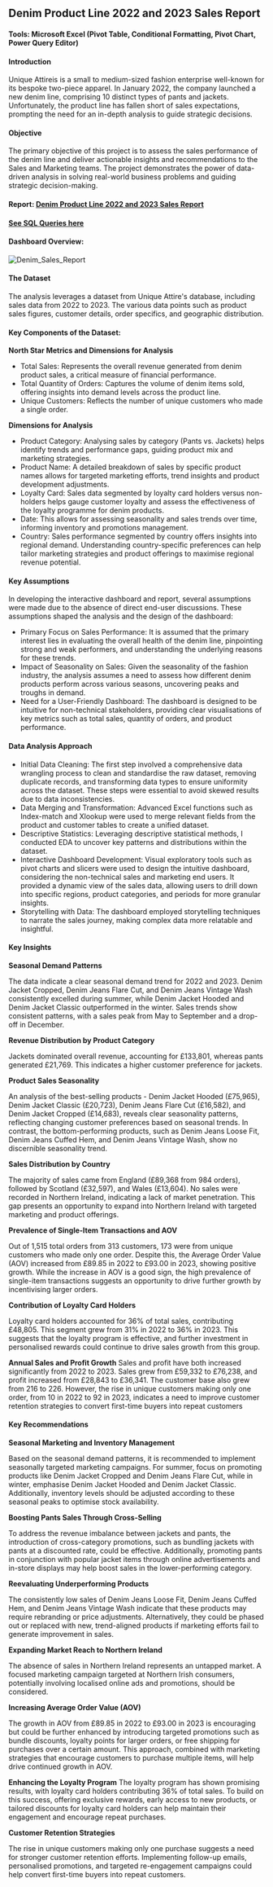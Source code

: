 ## Denim Product Line 2022 and 2023 Sales Report

#### Tools: Microsoft Excel (Pivot Table, Conditional Formatting, Pivot Chart, Power Query Editor)

#### Introduction

Unique Attireis is a small to medium-sized fashion enterprise well-known for its bespoke two-piece apparel. In January 2022, the company launched a new denim line, comprising 10 distinct types of pants and jackets. Unfortunately, the product line has fallen short of sales expectations, prompting the need for an in-depth analysis to guide strategic decisions.

#### Objective

The primary objective of this project is to assess the sales performance of the denim line and deliver actionable insights and recommendations to the Sales and Marketing teams. The project demonstrates the power of data-driven analysis in solving real-world business problems and guiding strategic decision-making.

#### Report: [Denim Product Line 2022 and 2023 Sales Report](/projects/denim/Denim_Product_Line_Sales_Report.xlsx)

#### [See SQL Queries here](/projects/denim/SQL.md)

#### Dashboard Overview: 

![Denim_Sales_Report](/projects/denim/Denim_Product_Line_Sales_Report_Dashboard.png)

#### The Dataset

The analysis leverages a dataset from Unique Attire's database, including sales data from 2022 to 2023. The various data points such as product sales figures, customer details, order specifics, and geographic distribution.

#### Key Components of the Dataset:

**North Star Metrics and Dimensions for Analysis**

- Total Sales: Represents the overall revenue generated from denim product sales, a critical measure of financial performance.
- Total Quantity of Orders: Captures the volume of denim items sold, offering insights into demand levels across the product line.
- Unique Customers: Reflects the number of unique customers who made a single order. 


**Dimensions for Analysis**

- Product Category: Analysing sales by category (Pants vs. Jackets) helps identify trends and performance gaps, guiding product mix and marketing strategies.
- Product Name: A detailed breakdown of sales by specific product names allows for targeted marketing efforts, trend insights and product development adjustments.
- Loyalty Card: Sales data segmented by loyalty card holders versus non-holders helps gauge customer loyalty and assess the effectiveness of the loyalty programme for denim products.
- Date: This allows for assessing seasonality and sales trends over time, informing inventory and promotions management.
- Country: Sales performance segmented by country offers insights into regional demand. Understanding country-specific preferences can help tailor marketing strategies and product offerings to maximise regional revenue potential.


#### Key Assumptions

In developing the interactive dashboard and report, several assumptions were made due to the absence of direct end-user discussions. These assumptions shaped the analysis and the design of the dashboard:

- Primary Focus on Sales Performance: It is assumed that the primary interest lies in evaluating the overall health of the denim line, pinpointing strong and weak performers, and understanding the underlying reasons for these trends.
- Impact of Seasonality on Sales: Given the seasonality of the fashion industry, the analysis assumes a need to assess how different denim products perform across various seasons, uncovering peaks and troughs in demand.
- Need for a User-Friendly Dashboard: The dashboard is designed to be intuitive for non-technical stakeholders, providing clear visualisations of key metrics such as total sales, quantity of orders, and product performance.


#### Data Analysis Approach

- Initial Data Cleaning: The first step involved a comprehensive data wrangling process to clean and standardise the raw dataset, removing duplicate records, and transforming data types to ensure uniformity across the dataset. These steps were essential to avoid skewed results due to data inconsistencies.
- Data Merging and Transformation: Advanced Excel functions such as Index-match and Xlookup were used to merge relevant fields from the product and customer tables to create a unified dataset.
- Descriptive Statistics: Leveraging descriptive statistical methods, I conducted EDA to uncover key patterns and distributions within the dataset. 
- Interactive Dashboard Development: Visual exploratory tools such as pivot charts and slicers were used to design the intuitive dashboard, considering the non-technical sales and marketing end users. It provided a dynamic view of the sales data, allowing users to drill down into specific regions, product categories, and periods for more granular insights.
- Storytelling with Data: The dashboard employed storytelling techniques to narrate the sales journey, making complex data more relatable and insightful.


#### Key Insights

**Seasonal Demand Patterns**

The data indicate a clear seasonal demand trend for 2022 and 2023. Denim Jacket Cropped, Denim Jeans Flare Cut, and Denim Jeans Vintage Wash consistently excelled during summer, while Denim Jacket Hooded and Denim Jacket Classic outperformed in the winter. Sales trends show consistent patterns, with a sales peak from May to September and a drop-off in December.

**Revenue Distribution by Product Category**

Jackets dominated overall revenue, accounting for £133,801, whereas pants generated £21,769. This indicates a higher customer preference for jackets. 

**Product Sales Seasonality**

An analysis of the best-selling products - Denim Jacket Hooded (£75,965), Denim Jacket Classic (£20,723), Denim Jeans Flare Cut (£16,582), and Denim Jacket Cropped (£14,683), reveals clear seasonality patterns, reflecting changing customer preferences based on seasonal trends. In contrast, the bottom-performing products, such as Denim Jeans Loose Fit, Denim Jeans Cuffed Hem, and Denim Jeans Vintage Wash, show no discernible seasonality trend.

**Sales Distribution by Country**

The majority of sales came from England (£89,368 from 984 orders), followed by Scotland (£32,597), and Wales (£13,604). No sales were recorded in Northern Ireland, indicating a lack of market penetration. This gap presents an opportunity to expand into Northern Ireland with targeted marketing and product offerings.

**Prevalence of Single-Item Transactions and AOV**

Out of 1,515 total orders from 313 customers, 173 were from unique customers who made only one order. Despite this, the Average Order Value (AOV) increased from £89.85 in 2022 to £93.00 in 2023, showing positive growth. While the increase in AOV is a good sign, the high prevalence of single-item transactions suggests an opportunity to drive further growth by incentivising larger orders.

**Contribution of Loyalty Card Holders**

Loyalty card holders accounted for 36% of total sales, contributing £48,805. This segment grew from 31% in 2022 to 36% in 2023. This suggests that the loyalty program is effective, and further investment in personalised rewards could continue to drive sales growth from this group.

**Annual Sales and Profit Growth**
Sales and profit have both increased significantly from 2022 to 2023. Sales grew from £59,332 to £76,238, and profit increased from £28,843 to £36,341. The customer base also grew from 216 to 226. However, the rise in unique customers making only one order, from 10 in 2022 to 92 in 2023, indicates a need to improve customer retention strategies to convert first-time buyers into repeat customers


#### Key Recommendations

**Seasonal Marketing and Inventory Management**

Based on the seasonal demand patterns, it is recommended to implement seasonally targeted marketing campaigns. For summer, focus on promoting products like Denim Jacket Cropped and Denim Jeans Flare Cut, while in winter, emphasise Denim Jacket Hooded and Denim Jacket Classic. Additionally, inventory levels should be adjusted according to these seasonal peaks to optimise stock availability.

**Boosting Pants Sales Through Cross-Selling**

To address the revenue imbalance between jackets and pants, the introduction of cross-category promotions, such as bundling jackets with pants at a discounted rate, could be effective. Additionally, promoting pants in conjunction with popular jacket items through online advertisements and in-store displays may help boost sales in the lower-performing category.

**Reevaluating Underperforming Products**

The consistently low sales of Denim Jeans Loose Fit, Denim Jeans Cuffed Hem, and Denim Jeans Vintage Wash indicate that these products may require rebranding or price adjustments. Alternatively, they could be phased out or replaced with new, trend-aligned products if marketing efforts fail to generate improvement in sales.

**Expanding Market Reach to Northern Ireland**

The absence of sales in Northern Ireland represents an untapped market. A focused marketing campaign targeted at Northern Irish consumers, potentially involving localised online ads and promotions, should be considered. 

**Increasing Average Order Value (AOV)**

The growth in AOV from £89.85 in 2022 to £93.00 in 2023 is encouraging but could be further enhanced by introducing targeted promotions such as bundle discounts, loyalty points for larger orders, or free shipping for purchases over a certain amount. This approach, combined with marketing strategies that encourage customers to purchase multiple items, will help drive continued growth in AOV.

**Enhancing the Loyalty Program**
The loyalty program has shown promising results, with loyalty card holders contributing 36% of total sales. To build on this success, offering exclusive rewards, early access to new products, or tailored discounts for loyalty card holders can help maintain their engagement and encourage repeat purchases. 

**Customer Retention Strategies**

The rise in unique customers making only one purchase suggests a need for stronger customer retention efforts. Implementing follow-up emails, personalised promotions, and targeted re-engagement campaigns could help convert first-time buyers into repeat customers.